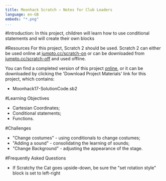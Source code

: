 ```yaml
---
title: Moonhack Scratch — Notes for Club Leaders
language: en-GB
embeds: "*.png"
...
```


#Introduction:
In this project, children will learn how to use conditional statements and will create their own blocks

#Resources
For this project, Scratch 2 should be used. Scratch 2 can either be used online at [jumpto.cc/scratch-on](http://jumpto.cc/scratch-on) or can be downloaded from [jumpto.cc/scratch-off](http://jumpto.cc/scratch-off) and used offline.

You can find a completed version of this project <a href="http://scratch.mit.edu/projects/60787262/#editor">online</a>, or it can be downloaded by clicking the 'Download Project Materials' link for this project, which contains:

+ Moonhack17-SolutionCode.sb2

#Learning Objectives
+ Cartesian Coordinates;
+ Conditional statements;
+ Functions.

#Challenges
+ "Change costumes" - using conditionals to change costumes;
+ "Adding a sound" - consolidating the learning of sounds;
+ "Change Background" - adjusting the appearance of the stage.

#Frequently Asked Questions
+ If Scratchy the Cat goes upside-down, be sure the "set rotation style" block is set to left-right

